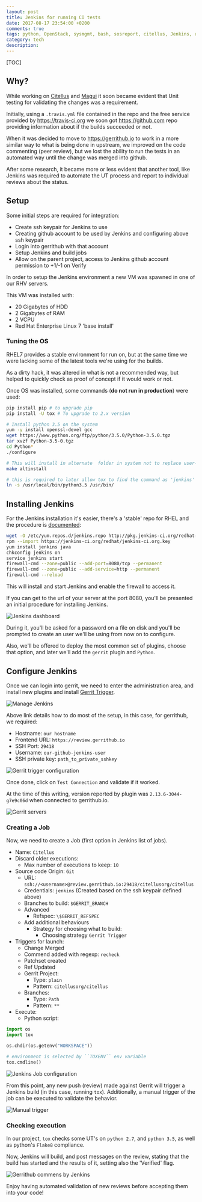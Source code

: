```yaml
---
layout: post
title: Jenkins for running CI tests
date: 2017-08-17 23:54:00 +0200
comments: true
tags: python, OpenStack, sysmgmt, bash, sosreport, citellus, Jenkins, unit testing, Gerrit, magui, foss
category: tech
description:
---
```


[TOC]

## Why?

While working on [Citellus]({filename}2017-07-26-Citellus-framework-for-detecting-known-issues.en.md) and [Magui]({filename}2017-07-31-Magui-for-analysis-of-issues-across-several-hosts.en.md) it soon became evident that Unit testing for validating the changes was a requirement.

Initially, using a `.travis.yml` file contained in the repo and the free service provided by <https://travis-ci.org> we soon got <https://github.com> repo providing information about if the builds succeeded or not.

When it was decided to move to <https://gerrithub.io> to work in a more similar way to what is being done in upstream, we improved on the code commenting (peer review), but we lost the ability to run the tests in an automated way until the change was merged into github.

After some research, it became more or less evident that another tool, like Jenkins was required to automate the UT process and report to individual reviews about the status.

## Setup

Some initial steps are required for integration:

- Create ssh keypair for Jenkins to use
- Creating github account to be used by Jenkins and configuring above ssh keypair
- Login into gerrithub with that account
- Setup Jenkins and build jobs
- Allow on the parent project, access to Jenkins github account permission to +1/-1 on Verify

In order to setup the Jenkins environment a new VM was spawned in one of our RHV servers.

This VM was installed with:

- 20 Gigabytes of HDD
- 2 Gigabytes of RAM
- 2 VCPU
- Red Hat Enterprise Linux 7 'base install'

### Tuning the OS

RHEL7 provides a stable environment for run on, but at the same time we were lacking some of the latest tools we're using for the builds.

As a dirty hack, it was altered in what is not a recommended way, but helped to quickly check as proof of concept if it would work or not.

Once OS was installed, some commands (**do not run in production**) were used:

```bash
pip install pip # to upgrade pip
pip install -U tox # To upgrade to 2.x version

# Install python 3.5 on the system
yum -y install openssl-devel gcc
wget https://www.python.org/ftp/python/3.5.0/Python-3.5.0.tgz
tar xvzf Python-3.5-0.tgz
cd Python*
./configure

# This will install in alternate  folder in system not to replace user-wide python version
make altinstall

# this is required to later allow tox to find the command as 'jenkins' user
ln -s /usr/local/bin/python3.5 /usr/bin/
```

## Installing Jenkins

For the Jenkins installation it's easier, there's a 'stable' repo for RHEL and the procedure is [documented](https://wiki.jenkins.io/display/JENKINS/Installing+Jenkins+on+Red+Hat+distributions):

```bash
wget -O /etc/yum.repos.d/jenkins.repo http://pkg.jenkins-ci.org/redhat-stable/jenkins.repo
rpm --import https://jenkins-ci.org/redhat/jenkins-ci.org.key
yum install jenkins java
chkconfig jenkins on
service jenkins start
firewall-cmd --zone=public --add-port=8080/tcp --permanent
firewall-cmd --zone=public --add-service=http --permanent
firewall-cmd --reload
```

This will install and start Jenkins and enable the firewall to access it.

If you can get to the url of your server at the port 8080, you'll be presented an initial procedure for installing Jenkins.

![Jenkins dashboard]({static}/imagen/jenkins/dashboard.png)

During it, you'll be asked for a password on a file on disk and you'll be prompted to create an user we'll be using from now on to configure.

Also, we'll be offered to deploy the most common set of plugins, choose that option, and later we'll add the `gerrit` plugin and `Python`.

## Configure Jenkins

Once we can login into gerrit, we need to enter the administration area, and install new plugins and install [Gerrit Trigger](https://wiki.jenkins.io/display/JENKINS/Gerrit+Trigger).

![Manage Jenkins]({static}/imagen/jenkins/manage.png)

Above link details how to do most of the setup, in this case, for gerrithub, we required:

- Hostname: `our hostname`
- Frontend URL: `https://review.gerrithub.io`
- SSH Port: `29418`
- Username: `our-github-jenkins-user`
- SSH private key: `path_to_private_sshkey`

![Gerrit trigger configuration]({static}/imagen/jenkins/gerrit-trigger-config.png)

Once done, click on `Test Connection` and validate if it worked.

At the time of this writing, version reported by plugin was `2.13.6-3044-g7e9c06d` when connected to gerrithub.io.

![Gerrit servers]({static}/imagen/jenkins/gerritconfig.png)

### Creating a Job

Now, we need to create a Job (first option in Jenkins list of jobs).

- Name: `Citellus`
- Discard older executions:
  - Max number of executions to keep: `10`
- Source code Origin: `Git`
  - URL: `ssh://<username>@review.gerrithub.io:29418/citellusorg/citellus`
  - Credentials: `jenkins` (Created based on the ssh keypair defined above)
  - Branches to build: `$GERRIT_BRANCH`
  - Advanced
    - Refspec: `\$GERRIT_REFSPEC`
  - Add additional behaviours
    - Strategy for choosing what to build:
      - Choosing strategy `Gerrit Trigger`
- Triggers for launch:
  - Change Merged
  - Commend added with regexp: `recheck`
  - Patchset created
  - Ref Updated
  - Gerrit Project:
    - Type: `plain`
    - Pattern: `citellusorg/citellus`
  - Branches:
    - Type: `Path`
    - Pattern: `**`
- Execute:
  - Python script:

```python
import os
import tox

os.chdir(os.getenv("WORKSPACE"))

# environment is selected by ``TOXENV`` env variable
tox.cmdline()
```

![Jenkins Job configuration]({static}/imagen/jenkins/jobconfig.png)

From this point, any new push (review) made against Gerrit will trigger a Jenkins build (in this case, running `tox`). Additionally, a manual trigger of the job can be executed to validate the behavior.

![Manual trigger]({static}/imagen/jenkins/manualtrigger.png)

### Checking execution

In our project, `tox` checks some UT's on `python 2.7`, and `python 3.5`, as well as python's `Flake8` compliance.

Now, Jenkins will build, and post messages on the review, stating that the build has started and the results of it, setting also the 'Verified' flag.

![Gerrithub commens by Jenkins]({static}/imagen/jenkins/gitreview.png)

Enjoy having automated validation of new reviews before accepting them into your code!
